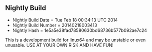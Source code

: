 
Nightly Build
------------------------------

* Nightly Build Date = Tue Feb 18 00:34:13 UTC 2014
* Nightly Build Number = 20140218003413
* Nightly Hash = 1e5a5e38fad78580630bd68736b577b092ae7c24

This is a development build for linux64 and may be unstable or even unusable.
USE AT YOUR OWN RISK AND HAVE FUN!

